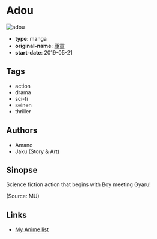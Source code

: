 # Adou

![adou](https://cdn.myanimelist.net/images/manga/3/229841.jpg)

-   **type**: manga
-   **original-name**: 亜童
-   **start-date**: 2019-05-21

## Tags

-   action
-   drama
-   sci-fi
-   seinen
-   thriller

## Authors

-   Amano
-   Jaku (Story & Art)

## Sinopse

Science fiction action that begins with Boy meeting Gyaru!

(Source: MU)

## Links

-   [My Anime list](https://myanimelist.net/manga/126259/Adou)
